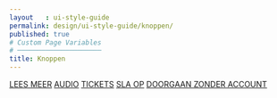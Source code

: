 ```yaml
---
layout   : ui-style-guide
permalink: design/ui-style-guide/knoppen/
published: true
# Custom Page Variables
# ─────────────────────
title: Knoppen
---
```

<a class="button_example" href="#">LEES MEER</a>
<a class="button_example" href="#">AUDIO</a>
<a class="button_example" href="#">TICKETS</a>
<a class="button_example" href="#">SLA OP</a>
<a class="button_different" href="#">DOORGAAN ZONDER ACCOUNT</a>